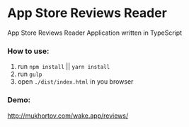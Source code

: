 # App Store Reviews Reader #


App Store Reviews Reader Application written in TypeScript


### How to use:

1. run `npm install` || `yarn install`
2. run `gulp`
3. open `./dist/index.html` in you browser

### Demo:

http://mukhortov.com/wake.app/reviews/
